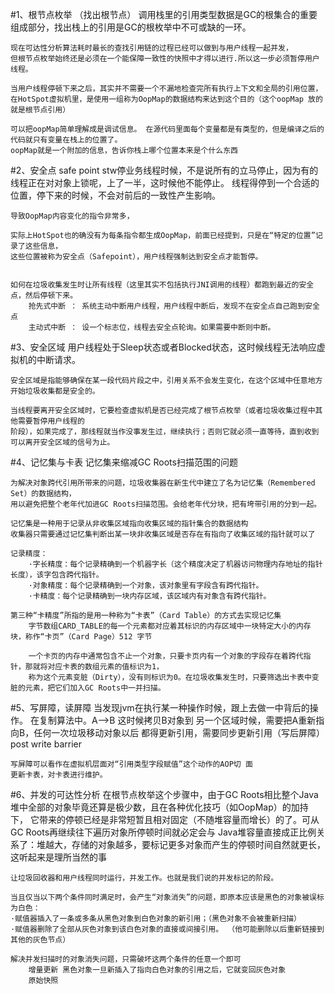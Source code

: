 #1、根节点枚举 （找出根节点）
    调用栈里的引用类型数据是GC的根集合的重要组成部分，找出栈上的引用是GC的根枚举中不可或缺的一环。
    
    现在可达性分析算法耗时最长的查找引用链的过程已经可以做到与用户线程一起并发，
    但根节点枚举始终还是必须在一个能保障一致性的快照中才得以进行.所以这一步必须暂停用户线程。
    
    当用户线程停顿下来之后，其实并不需要一个不漏地检查完所有执行上下文和全局的引用位置，
    在HotSpot虚拟机里，是使用一组称为OopMap的数据结构来达到这个目的（这个oopMap 放的就是根节点引用）
        
    可以把oopMap简单理解成是调试信息。 在源代码里面每个变量都是有类型的，但是编译之后的代码就只有变量在栈上的位置了。
    oopMap就是一个附加的信息，告诉你栈上哪个位置本来是个什么东西
#2、安全点   safe point
    stw停业务线程时候，不是说所有的立马停止，因为有的线程正在对对象上锁呢，上了一半，这时候他不能停止。
    线程得停到一个合适的位置，停下来的时候，不会对前后的一致性产生影响。
    
    导致OopMap内容变化的指令非常多，
    
    实际上HotSpot也的确没有为每条指令都生成OopMap，前面已经提到，只是在“特定的位置”记录了这些信息，
    这些位置被称为安全点（Safepoint），用户线程强制达到安全点才能暂停。
    
    
    如何在垃圾收集发生时让所有线程（这里其实不包括执行JNI调用的线程）都跑到最近的安全点，然后停顿下来。
        抢先式中断 ： 系统主动中断用户线程，用户线程中断后，发现不在安全点自己跑到安全点
        主动式中断 ： 设一个标志位，线程去安全点轮询。如果需要中断则中断。
#3、安全区域
    用户线程处于Sleep状态或者Blocked状态，这时候线程无法响应虚拟机的中断请求。
    
    安全区域是指能够确保在某一段代码片段之中，引用关系不会发生变化，在这个区域中任意地方开始垃圾收集都是安全的。
    
    当线程要离开安全区域时，它要检查虚拟机是否已经完成了根节点枚举（或者垃圾收集过程中其他需要暂停用户线程的
    阶段），如果完成了，那线程就当作没事发生过，继续执行；否则它就必须一直等待，直到收到可以离开安全区域的信号为止。
    
#4、记忆集与卡表
    记忆集来缩减GC Roots扫描范围的问题
    
    为解决对象跨代引用所带来的问题，垃圾收集器在新生代中建立了名为记忆集（Remembered Set）的数据结构，
    用以避免把整个老年代加进GC Roots扫描范围。会给老年代分块，把有垮带引用的分到一起。
    
    记忆集是一种用于记录从非收集区域指向收集区域的指针集合的数据结构
    收集器只需要通过记忆集判断出某一块非收集区域是否存在有指向了收集区域的指针就可以了
    
    记录精度：
        ·字长精度：每个记录精确到一个机器字长（这个精度决定了机器访问物理内存地址的指针长度），该字包含跨代指针。
        ·对象精度：每个记录精确到一个对象，该对象里有字段含有跨代指针。
        ·卡精度：每个记录精确到一块内存区域，该区域内有对象含有跨代指针。
        
    第三种“卡精度”所指的是用一种称为“卡表”（Card Table）的方式去实现记忆集
        字节数组CARD_TABLE的每一个元素都对应着其标识的内存区域中一块特定大小的内存块，称作“卡页”（Card Page）512 字节
        
        一个卡页的内存中通常包含不止一个对象，只要卡页内有一个对象的字段存在着跨代指针，那就将对应卡表的数组元素的值标识为1，
        称为这个元素变脏（Dirty），没有则标识为0。在垃圾收集发生时，只要筛选出卡表中变脏的元素，把它们加入GC Roots中一并扫描。
#5、写屏障，读屏障
    当发现jvm在执行某一种操作时候，跟上去做一中背后的操作。
    在复制算法中。A-->B 这时候拷贝B对象到 另一个区域时候，需要把A重新指向B，任何一次垃圾移动对象以后
    都得更新引用，需要同步更新引用（写后屏障）post write barrier
    
    写屏障可以看作在虚拟机层面对“引用类型字段赋值”这个动作的AOP切 面
    更新卡表，对卡表进行维护。
    
#6、并发的可达性分析
    在根节点枚举这个步骤中，由于GC Roots相比整个Java堆中全部的对象毕竟还算是极少数，且在各种优化技巧（如OopMap）的加持下，
    它带来的停顿已经是非常短暂且相对固定（不随堆容量而增长）的了。可从GC Roots再继续往下遍历对象所停顿时间就必定会与
    Java堆容量直接成正比例关系了：堆越大，存储的对象越多，要标记更多对象而产生的停顿时间自然就更长，这听起来是理所当然的事
    
    让垃圾回收器和用户线程同时运行，并发工作。也就是我们说的并发标记的阶段。
    
    当且仅当以下两个条件同时满足时，会产生“对象消失”的问题，即原本应该是黑色的对象被误标为白色：
    ·赋值器插入了一条或多条从黑色对象到白色对象的新引用；（黑色对象不会被重新扫描）
    ·赋值器删除了全部从灰色对象到该白色对象的直接或间接引用。 （他可能删除以后重新链接到其他的灰色节点）
    
    解决并发扫描时的对象消失问题，只需破坏这两个条件的任意一个即可
        增量更新 黑色对象一旦新插入了指向白色对象的引用之后，它就变回灰色对象
        原始快照 
